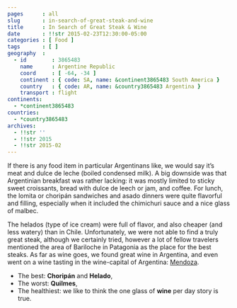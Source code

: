 ```yaml
---
pages      : all
slug       : in-search-of-great-steak-and-wine
title      : In Search of Great Steak & Wine
date       : !!str 2015-02-23T12:30:00-05:00
categories : [ Food ]
tags       : [ ]
geography  :
  - id        : 3865483
    name      : Argentine Republic
    coord     : [ -64, -34 ]
    continent : { code: SA, name: &continent3865483 South America }
    country   : { code: AR, name: &country3865483 Argentina }
    transport : flight
continents:
  - *continent3865483
countries:
  - *country3865483
archives:
  - !!str ''
  - !!str 2015
  - !!str 2015-02
---
```


If there is any food item in particular Argentinans like, we would say it’s meat and dulce de leche (boiled condensed milk). A big downside was that Argentinian breakfast was rather lacking: it was mostly limited to sticky sweet croissants, bread with dulce de leech or jam, and coffee. For lunch, the lomita or choripán sandwiches and asado dinners were quite flavorful and filling, especially when it included the chimichuri sauce and a nice glass of malbec.

The helados (type of ice cream) were full of flavor, and also cheaper (and less watery) than in Chile. Unfortunately, we were not able to find a truly great steak, although we certainly tried, however a lot of fellow travelers mentioned the area of Bariloche in Patagonia as the place for the best steaks. As far as wine goes, we found great wine in Argentina, and even went on a wine tasting in the wine-capital of Argentina: [Mendoza](/blog/bike-and-wine.html).

* The best: **Choripán** and **Helado**,
* The worst: **Quilmes**,
* The healthiest: we like to think the one glass of **wine** per day story is true.
